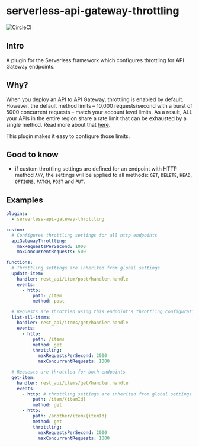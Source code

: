 # serverless-api-gateway-throttling

[![CircleCI](https://circleci.com/gh/DianaIonita/serverless-api-gateway-throttling.svg?style=svg)](https://circleci.com/gh/DianaIonita/serverless-api-gateway-throttling)

## Intro
A plugin for the Serverless framework which configures throttling for API Gateway endpoints.

## Why?
When you deploy an API to API Gateway, throttling is enabled by default. However, the default method limits – 10,000 requests/second with a burst of 5000 concurrent requests – match your account level limits. As a result, ALL your APIs in the entire region share a rate limit that can be exhausted by a single method. Read more about that [here](https://theburningmonk.com/2019/10/the-api-gateway-security-flaw-you-need-to-pay-attention-to/).

This plugin makes it easy to configure those limits.

## Good to know
- if custom throttling settings are defined for an endpoint with HTTP method `ANY`, the settings will be applied to all methods: `GET`, `DELETE`, `HEAD`, `OPTIONS`, `PATCH`, `POST` and `PUT`.

## Examples

```yml
plugins:
  - serverless-api-gateway-throttling

custom:
  # Configures throttling settings for all http endpoints
  apiGatewayThrottling:
    maxRequestsPerSecond: 1000
    maxConcurrentRequests: 500

functions:
  # Throttling settings are inherited from global settings
  update-item:
    handler: rest_api/item/post/handler.handle
    events:
      - http:
          path: /item
          method: post

  # Requests are throttled using this endpoint's throttling configuration
  list-all-items:
    handler: rest_api/items/get/handler.handle
    events:
      - http:
          path: /items
          method: get
          throttling:
            maxRequestsPerSecond: 2000
            maxConcurrentRequests: 1000

  # Requests are throttled for both endpoints
  get-item:
    handler: rest_api/items/get/handler.handle
    events:
      - http: # throttling settings are inherited from global settings
          path: /item/{itemId}
          method: get
      - http:
          path: /another/item/{itemId}
          method: get
          throttling:
            maxRequestsPerSecond: 2000
            maxConcurrentRequests: 1000
```
